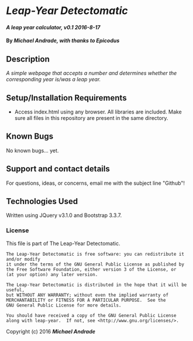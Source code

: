 # _Leap-Year Detectomatic_

#### _A leap year calculator, v0.1 2016-8-17_

#### By _Michael Andrade, with thanks to Epicodus_

## Description

_A simple webpage that accepts a number and determines whether the corresponding year is/was a leap year._

## Setup/Installation Requirements

* Access index.html using any browser. All libraries are included. Make sure all files in this repository are present in the same directory.

## Known Bugs

No known bugs... yet.

## Support and contact details

For questions, ideas, or concerns, email me with the subject line "Github"!

## Technologies Used

Written using JQuery v3.1.0 and Bootstrap 3.3.7.

### License

This file is part of The Leap-Year Detectomatic.

    The Leap-Year Detectomatic is free software: you can redistribute it and/or modify
    it under the terms of the GNU General Public License as published by
    the Free Software Foundation, either version 3 of the License, or
    (at your option) any later version.

    The Leap-Year Detectomatic is distributed in the hope that it will be useful,
    but WITHOUT ANY WARRANTY; without even the implied warranty of
    MERCHANTABILITY or FITNESS FOR A PARTICULAR PURPOSE.  See the
    GNU General Public License for more details.

    You should have received a copy of the GNU General Public License
    along with leap-year.  If not, see <http://www.gnu.org/licenses/>.

Copyright (c) 2016 **_Michael Andrade_**
